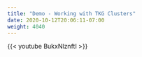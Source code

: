 ```yaml
---
title: "Demo - Working with TKG Clusters"
date: 2020-10-12T20:06:11-07:00
weight: 4040
---
```

{{< youtube BukxNlznftI >}}
